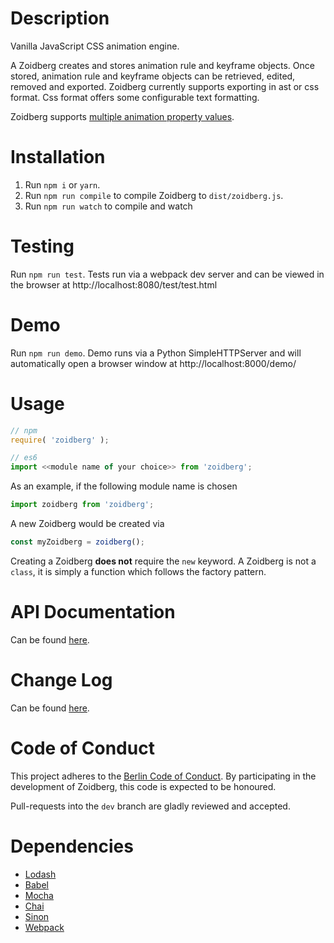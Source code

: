 Description
===========

Vanilla JavaScript CSS animation engine.

A Zoidberg creates and stores animation rule and keyframe objects. Once stored,
animation rule and keyframe objects can be retrieved, edited, removed and exported.
Zoidberg currently supports exporting in ast or css format. Css format offers some configurable
text formatting.

Zoidberg supports [multiple animation property values](https://developer.mozilla.org/en-US/docs/Web/CSS/CSS_Animations/Using_CSS_animations#Setting_multiple_animation_property_values).


Installation
============

1. Run `npm i` or `yarn`.
2. Run `npm run compile` to compile Zoidberg to `dist/zoidberg.js`.
3. Run `npm run watch` to compile and watch


Testing
============

Run `npm run test`. Tests run via a webpack dev server and can be viewed in
the browser at http://localhost:8080/test/test.html


Demo
===========

Run `npm run demo`. Demo runs via a Python SimpleHTTPServer and will automatically
open a browser window at http://localhost:8000/demo/


Usage
============

```js
// npm
require( 'zoidberg' );

// es6
import <<module name of your choice>> from 'zoidberg';
```

As an example, if the following module name is chosen

```js
import zoidberg from 'zoidberg';
```

A new Zoidberg would be created via

```js
const myZoidberg = zoidberg();
```

Creating a Zoidberg **does not** require the `new` keyword. A Zoidberg is not a `class`, it is simply a function which follows the factory pattern.


API Documentation
=============

Can be found [here](https://github.com/sociomantic/zoidberg/blob/master/api.md).


Change Log
============

Can be found [here](https://github.com/sociomantic/zoidberg/blob/master/changelog.md).


Code of Conduct
===============

This project adheres to the [Berlin Code of Conduct](http://berlincodeofconduct.org/). By participating in the development of Zoidberg, this code is expected to be honoured.

Pull-requests into the `dev` branch are gladly reviewed and accepted.

Dependencies
============
- [Lodash](https://github.com/lodash)
- [Babel](https://github.com/babel/babel)
- [Mocha](https://github.com/mochajs/mocha)
- [Chai](https://github.com/chaijs/chai)
- [Sinon](https://github.com/sinonjs/sinon)
- [Webpack](https://github.com/webpack/webpack)